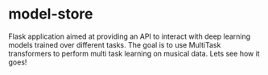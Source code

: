 # model-store
Flask application aimed at providing an API to interact with deep learning models trained over different tasks. The goal is to use MultiTask transformers to perform multi task learning on musical data. Lets see how it goes! 
